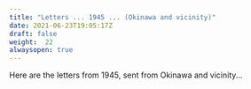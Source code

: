 ```yaml
---
title: "Letters ... 1945 ... (Okinawa and vicinity)"
date: 2021-06-23T19:05:17Z
draft: false
weight:  22
alwaysopen: true
---
```

Here are the letters from 1945, sent from Okinawa and vicinity...



